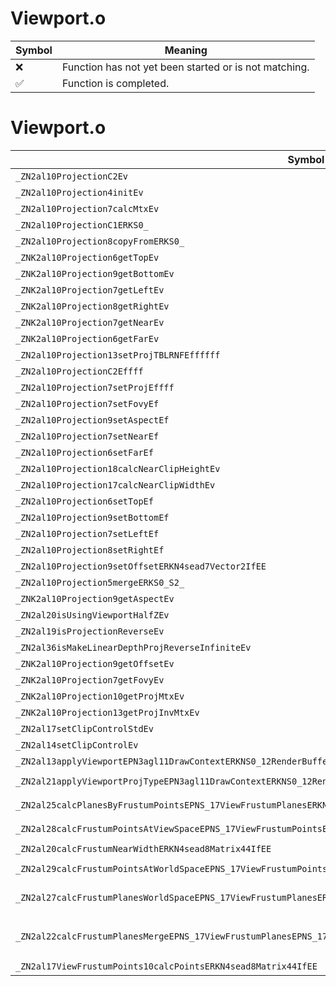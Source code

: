 # Viewport.o
| Symbol | Meaning 
| ------------- | ------------- 
| :x: | Function has not yet been started or is not matching. 
| :white_check_mark: | Function is completed. 


# Viewport.o
| Symbol (Mangled) | Symbol (Demangled) | Decompiled? |
| ------------- |  ------------- | ------------- |
| `_ZN2al10ProjectionC2Ev` | `al::Projection::Projection(void)` | :white_check_mark: |
| `_ZN2al10Projection4initEv` | `al::Projection::init(void)` | :white_check_mark: |
| `_ZN2al10Projection7calcMtxEv` | `al::Projection::calcMtx(void)` | :white_check_mark: |
| `_ZN2al10ProjectionC1ERKS0_` | `al::Projection::Projection(al::Projection const&)` | :white_check_mark: |
| `_ZN2al10Projection8copyFromERKS0_` | `al::Projection::copyFrom(al::Projection const&)` | :white_check_mark: |
| `_ZNK2al10Projection6getTopEv` | `al::Projection::getTop(void)const` | :white_check_mark: |
| `_ZNK2al10Projection9getBottomEv` | `al::Projection::getBottom(void)const` | :white_check_mark: |
| `_ZNK2al10Projection7getLeftEv` | `al::Projection::getLeft(void)const` | :white_check_mark: |
| `_ZNK2al10Projection8getRightEv` | `al::Projection::getRight(void)const` | :white_check_mark: |
| `_ZNK2al10Projection7getNearEv` | `al::Projection::getNear(void)const` | :white_check_mark: |
| `_ZNK2al10Projection6getFarEv` | `al::Projection::getFar(void)const` | :white_check_mark: |
| `_ZN2al10Projection13setProjTBLRNFEffffff` | `al::Projection::setProjTBLRNF(float,float,float,float,float,float)` | :white_check_mark: |
| `_ZN2al10ProjectionC2Effff` | `al::Projection::Projection(float,float,float,float)` | :white_check_mark: |
| `_ZN2al10Projection7setProjEffff` | `al::Projection::setProj(float,float,float,float)` | :white_check_mark: |
| `_ZN2al10Projection7setFovyEf` | `al::Projection::setFovy(float)` | :white_check_mark: |
| `_ZN2al10Projection9setAspectEf` | `al::Projection::setAspect(float)` | :white_check_mark: |
| `_ZN2al10Projection7setNearEf` | `al::Projection::setNear(float)` | :white_check_mark: |
| `_ZN2al10Projection6setFarEf` | `al::Projection::setFar(float)` | :white_check_mark: |
| `_ZN2al10Projection18calcNearClipHeightEv` | `al::Projection::calcNearClipHeight(void)` | :white_check_mark: |
| `_ZN2al10Projection17calcNearClipWidthEv` | `al::Projection::calcNearClipWidth(void)` | :white_check_mark: |
| `_ZN2al10Projection6setTopEf` | `al::Projection::setTop(float)` | :white_check_mark: |
| `_ZN2al10Projection9setBottomEf` | `al::Projection::setBottom(float)` | :white_check_mark: |
| `_ZN2al10Projection7setLeftEf` | `al::Projection::setLeft(float)` | :white_check_mark: |
| `_ZN2al10Projection8setRightEf` | `al::Projection::setRight(float)` | :white_check_mark: |
| `_ZN2al10Projection9setOffsetERKN4sead7Vector2IfEE` | `al::Projection::setOffset(sead::Vector2<float> const&)` | :white_check_mark: |
| `_ZN2al10Projection5mergeERKS0_S2_` | `al::Projection::merge(al::Projection const&,al::Projection const&)` | :white_check_mark: |
| `_ZNK2al10Projection9getAspectEv` | `al::Projection::getAspect(void)const` | :white_check_mark: |
| `_ZN2al20isUsingViewportHalfZEv` | `al::isUsingViewportHalfZ(void)` | :white_check_mark: |
| `_ZN2al19isProjectionReverseEv` | `al::isProjectionReverse(void)` | :white_check_mark: |
| `_ZN2al36isMakeLinearDepthProjReverseInfiniteEv` | `al::isMakeLinearDepthProjReverseInfinite(void)` | :white_check_mark: |
| `_ZNK2al10Projection9getOffsetEv` | `al::Projection::getOffset(void)const` | :white_check_mark: |
| `_ZNK2al10Projection7getFovyEv` | `al::Projection::getFovy(void)const` | :white_check_mark: |
| `_ZNK2al10Projection10getProjMtxEv` | `al::Projection::getProjMtx(void)const` | :white_check_mark: |
| `_ZNK2al10Projection13getProjInvMtxEv` | `al::Projection::getProjInvMtx(void)const` | :white_check_mark: |
| `_ZN2al17setClipControlStdEv` | `al::setClipControlStd(void)` | :white_check_mark: |
| `_ZN2al14setClipControlEv` | `al::setClipControl(void)` | :white_check_mark: |
| `_ZN2al13applyViewportEPN3agl11DrawContextERKNS0_12RenderBufferE` | `al::applyViewport(agl::DrawContext *,agl::RenderBuffer const&)` | :white_check_mark: |
| `_ZN2al21applyViewportProjTypeEPN3agl11DrawContextERKNS0_12RenderBufferE` | `al::applyViewportProjType(agl::DrawContext *,agl::RenderBuffer const&)` | :white_check_mark: |
| `_ZN2al25calcPlanesByFrustumPointsEPNS_17ViewFrustumPlanesERKNS_17ViewFrustumPointsE` | `al::calcPlanesByFrustumPoints(al::ViewFrustumPlanes *,al::ViewFrustumPoints const&)` | :white_check_mark: |
| `_ZN2al28calcFrustumPointsAtViewSpaceEPNS_17ViewFrustumPointsERKN4sead8Matrix44IfEE` | `al::calcFrustumPointsAtViewSpace(al::ViewFrustumPoints *,sead::Matrix44<float> const&)` | :white_check_mark: |
| `_ZN2al20calcFrustumNearWidthERKN4sead8Matrix44IfEE` | `al::calcFrustumNearWidth(sead::Matrix44<float> const&)` | :white_check_mark: |
| `_ZN2al29calcFrustumPointsAtWorldSpaceEPNS_17ViewFrustumPointsERKN4sead8Matrix34IfEERKNS2_8Matrix44IfEE` | `al::calcFrustumPointsAtWorldSpace(al::ViewFrustumPoints *,sead::Matrix34<float> const&,sead::Matrix44<float> const&)` | :white_check_mark: |
| `_ZN2al27calcFrustumPlanesWorldSpaceEPNS_17ViewFrustumPlanesERKN4sead8Matrix34IfEERKNS2_8Matrix44IfEEPNS_17ViewFrustumPointsE` | `al::calcFrustumPlanesWorldSpace(al::ViewFrustumPlanes *,sead::Matrix34<float> const&,sead::Matrix44<float> const&,al::ViewFrustumPoints *)` | :white_check_mark: |
| `_ZN2al22calcFrustumPlanesMergeEPNS_17ViewFrustumPlanesEPNS_17ViewFrustumPointsERKS2_S5_RKN4sead7Vector3IfEESA_` | `al::calcFrustumPlanesMerge(al::ViewFrustumPlanes *,al::ViewFrustumPoints *,al::ViewFrustumPoints const&,al::ViewFrustumPoints const&,sead::Vector3<float> const&,sead::Vector3<float> const&)` | :white_check_mark: |
| `_ZN2al17ViewFrustumPoints10calcPointsERKN4sead8Matrix44IfEE` | `al::ViewFrustumPoints::calcPoints(sead::Matrix44<float> const&)` | :white_check_mark: |
